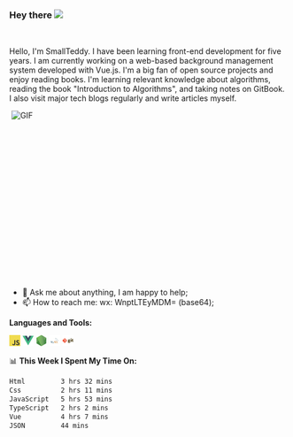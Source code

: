### Hey there <img src="https://media.giphy.com/media/hvRJCLFzcasrR4ia7z/giphy.gif" width="25px">

<br />

Hello, I'm SmallTeddy. I have been learning front-end development for five years. I am currently working on a web-based background management system developed with Vue.js. I'm a big fan of open source projects and enjoy reading books. I'm learning relevant knowledge about algorithms, reading the book "Introduction to Algorithms", and taking notes on GitBook. I also visit major tech blogs regularly and write articles myself.

  <img align="right" alt="GIF" src="https://github.com/abhisheknaiidu/abhisheknaiidu/blob/master/code.gif?raw=true" width="500" height="320" />
  
- 💬 Ask me about anything, I am happy to help;
- 📫 How to reach me: wx: WnptLTEyMDM= (base64);

**Languages and Tools:**

<code><img height="20" src="https://raw.githubusercontent.com/github/explore/80688e429a7d4ef2fca1e82350fe8e3517d3494d/topics/javascript/javascript.png"></code>
<code><img height="20" src="https://raw.githubusercontent.com/github/explore/80688e429a7d4ef2fca1e82350fe8e3517d3494d/topics/vue/vue.png"></code>
<code><img height="20" src="https://raw.githubusercontent.com/github/explore/80688e429a7d4ef2fca1e82350fe8e3517d3494d/topics/nodejs/nodejs.png"></code>
<code><img height="20" src="https://raw.githubusercontent.com/github/explore/80688e429a7d4ef2fca1e82350fe8e3517d3494d/topics/mysql/mysql.png"></code>
<code><img height="20" src="https://raw.githubusercontent.com/github/explore/80688e429a7d4ef2fca1e82350fe8e3517d3494d/topics/git/git.png"></code>

📊 **This Week I Spent My Time On:**

<!--START_SECTION:waka-->

```text
Html         3 hrs 32 mins
Css          2 hrs 11 mins
JavaScript   5 hrs 53 mins
TypeScript   2 hrs 2 mins
Vue          4 hrs 7 mins
JSON         44 mins
```
